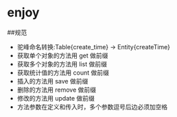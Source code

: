 # enjoy

##规范 

* 驼峰命名转换:Table{create_time} -> Entity{createTime}
* 获取单个对象的方法用 get 做前缀
* 获取多个对象的方法用 list 做前缀
* 获取统计值的方法用 count 做前缀
* 插入的方法用 save 做前缀
* 删除的方法用 remove 做前缀
* 修改的方法用 update 做前缀
* 方法参数在定义和传入时，多个参数逗号后边必须加空格

